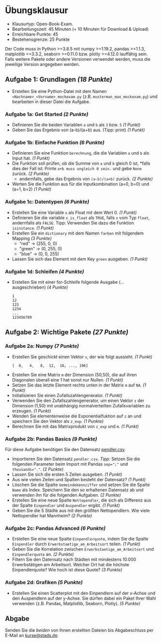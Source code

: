 # Übungsklausur

* Klausurtyp: Open-Book-Exam. 
* Bearbeitungszeit: 45 Minuten (+ 10 Minuten für Download & Upload)
* Erreichbare Punkte: 45
* Bestehensgrenze: 25 Punkte

Der Code muss in Python >=3.8.5 mit numpy >=1.19.2, pandas >=1.1.3, matplotlib >=3.3.2, seaborn >=0.11.0 bzw. plotly >=4.12.0 lauffähig sein. Falls weitere Pakete oder andere Versionen verwendet werden, muss die jeweilige Version angegeben werden.

## Aufgabe 1: Grundlagen  *(18 Punkte)*
* Erstellen Sie eine Python-Datei mit dem Namen `<Nachname>_<Vorname>_mockexam.py` (z.B. `musterman_max_mockexam.py`) und bearbeiten in dieser Datei die Aufgabe.

### Aufgabe 1a: Get Started *(2 Punkte)*

* Definieren Sie die beiden Variablen `a` und `b` als `3` bzw. `5` *(1 Punkt)*
* Geben Sie das Ergebnis von (a-b)/(a+b) aus. (Tipp: print) *(1 Punkt)*

### Aufgabe 1b: Einfache Funktion *(6 Punkte)*

* Definieren Sie eine Funktion `berechnung`, die die Variablen `a` und `b` als Input hat.  *(1 Punkt)*
* Die Funktion soll prüfen, ob die Summe von `a` und `b` gleich 0 ist, 
    *falls dies der Fall ist: Printe `a+b muss ungleich 0 sein.` und gebe `None` zurück. *(2 Punkte)*
    * andernfalls, gebe das Ergebnis von  `(a-b)/(a+b)` zurück. *(2 Punkte)*
* Werten Sie die Funktion aus für die Inputkombination  (a=0, b=0) und (a=1, b=2) *(1 Punkt)*


### Aufgabe 1c: Datentypen *(6 Punkte)*


* Erstellen Sie eine Variable `x` als Float mit dem Wert 0. *(1 Punkt)*
* Definieren Sie die variable `x_is_float` als `TRUE`, falls `x` vom Typ `float`, andernfalls als `FALSE`. Tipp: Verwenden Sie dazu die Funktion `isinstance`. *(1 Punkt)*
* Erstellen Sie ein `dictionary` mit dem Namen `farben` mit folgendem Mapping *(3 Punkte)*
    * "red" -> (255, 0, 0)
    * "green" -> (0, 255, 0)
    * "blue" -> (0, 0, 255)
* Lassen Sie sich das Element mit dem Key `green` ausgeben. *(1 Punkt)*

### Aufgabe 1d: Schleifen *(4 Punkte)*
* Erstellen Sie mit einer for-Schleife folgende Ausgabe (... ausgeschrieben) *(4 Punkte)*
    ```
    1
    12
    123
    1234
    ...
    123456789
    ```

## Aufgabe 2: Wichtige Pakete *(27 Punkte)*

### Aufgabe 2a: Numpy *(7 Punkte)*
* Erstellen Sie geschickt einen Vektor `v`, der wie folgt aussieht. *(1 Punkt)*
    ```
    [  0,   4,   8,  12,  16, ..., 196]
    ```
* Erstellen Sie eine Matrix `m` der Dimension (50,50), die auf ihren Diagonalen überall eine 1 hat sonst nur Nullen. *(1 Punkt)*
* Setzen Sie das letzte Element rechts unten in der Matrix `m` auf `NA`. *(1 Punkt)*
* Initialisieren Sie einen Zufallszahlengenerator. *(1 Punkt)*
* Verwenden Sie den Zufallszahlengenerator, um einen Vektor `z` der Dimension (1,50) mit unabhängig normalverteilten Zufallsvariablen zu erzeugen. *(1 Punkt)*
* Wenden Sie elementenweise die Exponentialfuktion auf `z` an und speichern Sie den Vektor als `z_exp`. *(1 Punkte)*
* Berechnen Sie mit das Matrixprodukt von `z_exp` und `m`. *(1 Punkt)*

### Aufgabe 2b: Pandas Basics *(9 Punkte)*

Für diese Aufgabe benötigen Sie den Datensatz [pendler.csv](pendler.csv).

* Importieren Sie den Datensatz `pendler.csv`. *Tipp:* Setzen Sie die folgenden Parameter beim Import mit Pandas `sep=";"` und  `thousands="."`. *(2 Punkte)*
* Lassen Sie sich die ersten 5 Zeilen ausgeben. *(1 Punkt)*
* Aus wie vielen Zeilen und Spalten besteht der Datensatz? *(1 Punkt)*
* Löschen Sie die Spalte `Gemeindekennziffer` und setzen Sie die Spalte `Name` als Index. Speichern Sie den so erhaltenen Datensatz ab und verwenden ihn für die folgenden Aufgaben. *(2 Punkte)*
* Erstellen Sie eine neue Spalte `Nettopendler`, die sich als Differenz aus der Spalte `Einpendler` und `Auspendler` ergibt. *(1 Punkt)*
* Geben Sie die 5 Städte aus mit den größten Nettopendlern. Wie viele Nettopendler hat Mannheim? *(2 Punkte)*

### Aufgabe 2c: Pandas Advanced *(6 Punkte)*
* Erstellen Sie eine neue Spalte `Einpendlerquote`, indem Sie die Spalte `Einpendler` durch `Erwerbstaetige_am_Arbeitsort` teilen. *(1 Punkt)*
* Geben Sie die Korrelation zwischen  `Erwerbstaetige_am_Arbeitsort` und `Einpendlerquote` an. *(2 Punkte)*
* Filtern Sie den Datensatz nach Städten mit mindestens 10.000 Erwerbstätigen am Arbeitsort. Welcher Ort hat die höchste Einpendlerquote? Wie hoch ist diese Quote? *(3 Punkte)*


### Aufgabe 2d: Grafiken *(5 Punkte)*

* Erstellen Sie einen Scatterplot mit den Einpendlern auf der x-Achse und den Auspendlern auf der y-Achse. Sie dürfen dabei ein Paket Ihrer Wahl verwenden (z.B. Pandas, Matplotlib, Seaborn, Plotly). *(5 Punkte)*

## Abgabe

Senden Sie die *beiden* von Ihnen erstellten Dateien bis Abgabeschluss per E-Mail an [kurse@stads.de](mailto:kurse@stads.de).
